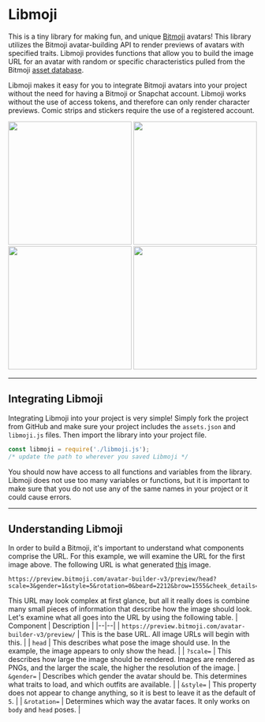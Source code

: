 
# Libmoji
This is a tiny library for making fun, and unique [Bitmoji](https://www.bitmoji.com/) avatars! This library utilizes the Bitmoji avatar-building API to render previews of avatars with specified traits. Libmoji provides functions that allow you to build the image URL for an avatar with random or specific characteristics pulled from the Bitmoji [asset database](https://api.bitmoji.com/avatar-builder-v3/assets).

Libmoji makes it easy for you to integrate Bitmoji avatars into your project without the need for having a Bitmoji or Snapchat account. Libmoji works without the use of access tokens, and therefore can only render character previews. Comic strips and stickers require the use of a registered account.

<p align="center">
<img height="250px" src="https://preview.bitmoji.com/avatar-builder-v3/preview/head?scale=3&gender=1&style=5&rotation=0&beard=2212&brow=1555&cheek_details=1356&ear=1423&eye=1614&eyelash=-1&eye_details=1352&face_lines=1366&glasses=2465&hair=1723&hat=2495&jaw=1400&mouth=2338&nose=1482&beard_tone=8678208&blush_tone=16754088&brow_tone=6772090&eyeshadow_tone=-1&hair_tone=8637550&hair_treatment_tone=10513945&lipstick_tone=16740668&pupil_tone=5793385&skin_tone=9657655&body=1&face_proportion=13&eye_spacing=0&eye_size=2&outfit=990491"/>
<img height="250px" src="https://preview.bitmoji.com/avatar-builder-v3/preview/head?scale=3&gender=2&style=5&rotation=0&brow=1588&cheek_details=-1&ear=1433&eye=1621&eyelash=2281&eye_details=1347&face_lines=1366&glasses=1370&hair=1337&hat=1376&jaw=1422&mouth=2342&nose=1532&blush_tone=16754890&brow_tone=95815&eyeshadow_tone=16749408&hair_tone=15656911&hair_treatment_tone=7903395&lipstick_tone=8716354&pupil_tone=11119494&skin_tone=12159077&body=7&breast=0&face_proportion=4&eye_spacing=2&eye_size=0&outfit=1017984" />
<img height="250px" src="https://preview.bitmoji.com/avatar-builder-v3/preview/head?scale=3&gender=1&style=5&rotation=0&beard=2321&brow=1555&cheek_details=1353&ear=1425&eye=1613&eyelash=2279&eye_details=1351&face_lines=-1&glasses=2478&hair=1301&hat=2525&jaw=1397&mouth=2339&nose=1455&beard_tone=2837035&blush_tone=14381385&brow_tone=2837035&eyeshadow_tone=14401699&hair_tone=15896242&hair_treatment_tone=8146223&lipstick_tone=16693913&pupil_tone=8404014&skin_tone=16301209&body=0&face_proportion=16&eye_spacing=1&eye_size=0&outfit=1018212" />
<img height="250px" src="https://preview.bitmoji.com/avatar-builder-v3/preview/head?scale=3&gender=2&style=5&rotation=0&brow=1596&cheek_details=1355&ear=1431&eye=1611&eyelash=2281&eye_details=1349&face_lines=1362&glasses=-1&hair=1698&hat=2557&jaw=1406&mouth=2340&nose=1647&blush_tone=11803937&brow_tone=9324909&eyeshadow_tone=12098752&hair_tone=65280&hair_treatment_tone=13735731&lipstick_tone=9849220&pupil_tone=11188685&skin_tone=3776963&body=7&breast=0&face_proportion=4&eye_spacing=2&eye_size=1&outfit=1017916" />
</p>

---

## Integrating Libmoji

Integrating Libmoji into your project is very simple! Simply fork the project from GitHub and make sure your project includes the `assets.json` and `libmoji.js` files. Then import the library into your project file.

```JavaScript
const libmoji = require('./libmoji.js');
/* update the path to wherever you saved Libmoji */
```
You should now have access to all functions and variables from the library. Libmoji does not use too many variables or functions, but it is important to make sure that you do not use any of the same names in your project or it could cause errors.

---

## Understanding Libmoji

In order to build a Bitmoji, it's important to understand what components comprise the URL. For this example, we will examine the URL for the first image above. The following URL is what generated [this](https://preview.bitmoji.com/avatar-builder-v3/preview/head?scale=3&gender=1&style=5&rotation=0&beard=2212&brow=1555&cheek_details=1356&ear=1423&eye=1614&eyelash=-1&eye_details=1352&face_lines=1366&glasses=2465&hair=1723&hat=2495&jaw=1400&mouth=2338&nose=1482&beard_tone=8678208&blush_tone=16754088&brow_tone=6772090&eyeshadow_tone=-1&hair_tone=8637550&hair_treatment_tone=10513945&lipstick_tone=16740668&pupil_tone=5793385&skin_tone=9657655&body=1&face_proportion=13&eye_spacing=0&eye_size=2&outfit=990491) image.

```
https://preview.bitmoji.com/avatar-builder-v3/preview/head?scale=3&gender=1&style=5&rotation=0&beard=2212&brow=1555&cheek_details=1356&ear=1423&eye=1614&eyelash=-1&eye_details=1352&face_lines=1366&glasses=2465&hair=1723&hat=2495&jaw=1400&mouth=2338&nose=1482&beard_tone=8678208&blush_tone=16754088&brow_tone=6772090&eyeshadow_tone=-1&hair_tone=8637550&hair_treatment_tone=10513945&lipstick_tone=16740668&pupil_tone=5793385&skin_tone=9657655&body=1&face_proportion=13&eye_spacing=0&eye_size=2&outfit=990491
```

This URL may look complex at first glance, but all it really does is combine many small pieces of information that describe how the image should look. Let's examine what all goes into the URL by using the following table.
| Component | Description |
|--|--|
| `https://preview.bitmoji.com/avatar-builder-v3/preview/` | This is the base URL. All image URLs will begin with this. |
| `head` | This describes what pose the image should use. In the example, the image appears to only show the head. |
| `?scale=` | This describes how large the image should be rendered. Images are rendered as PNGs, and the larger the scale, the higher the resolution of the image.
| `&gender=` | Describes which gender the avatar should be. This determines what traits to load, and which outfits are available. |
| `&style=` | This property does not appear to change anything, so it is best to leave it as the default of `5`. |
| `&rotation=` | Determines which way the avatar faces. It only works on `body` and `head` poses. |
